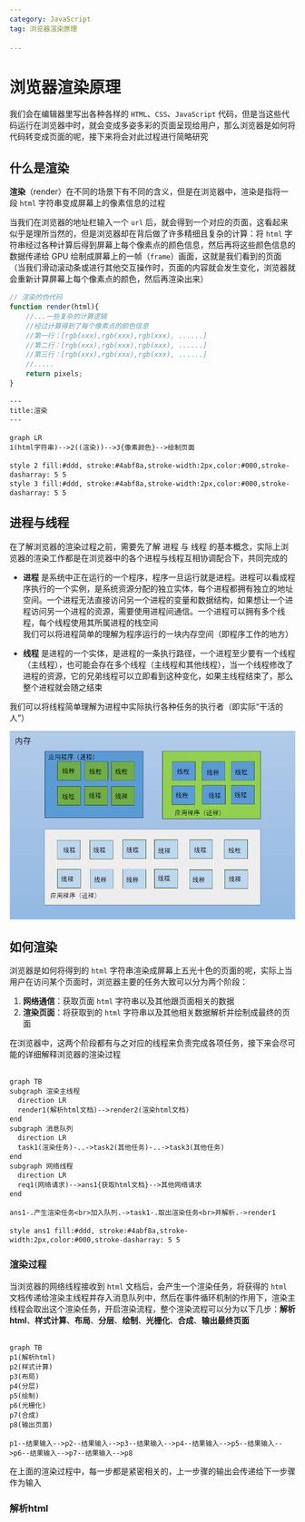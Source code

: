 ```yaml
---
category: JavaScript
tag: 浏览器渲染原理

---
```



# 浏览器渲染原理

我们会在编辑器里写出各种各样的 `HTML`、`CSS`、`JavaScript` 代码，但是当这些代码运行在浏览器中时，就会变成多姿多彩的页面呈现给用户，那么浏览器是如何将代码转变成页面的呢，接下来将会对此过程进行简略研究

## 什么是渲染
**渲染**（render）在不同的场景下有不同的含义，但是在浏览器中，渲染是指将一段 `html` 字符串变成屏幕上的像素信息的过程

当我们在浏览器的地址栏输入一个 `url` 后，就会得到一个对应的页面，这看起来似乎是理所当然的，但是浏览器却在背后做了许多精细且复杂的计算：将 `html` 字符串经过各种计算后得到屏幕上每个像素点的颜色信息，然后再将这些颜色信息的数据传递给 GPU 绘制成屏幕上的一帧（`frame`）画面，这就是我们看到的页面（当我们滑动滚动条或进行其他交互操作时，页面的内容就会发生变化，浏览器就会重新计算屏幕上每个像素点的颜色，然后再渲染出来）

```js
// 渲染的伪代码
function render(html){ 
    //...一些复杂的计算逻辑
    //经过计算得到了每个像素点的颜色信息
    //第一行：[rgb(xxx),rgb(xxx),rgb(xxx), ......]
    //第二行：[rgb(xxx),rgb(xxx),rgb(xxx), ......]
    //第三行：[rgb(xxx),rgb(xxx),rgb(xxx), ......]
    //.....
    return pixels;
}
```
```mermaid
---
title:渲染
---

graph LR
1(html字符串)-->2((渲染))-->3{像素颜色}-->绘制页面

style 2 fill:#ddd, stroke:#4abf8a,stroke-width:2px,color:#000,stroke-dasharray: 5 5
style 3 fill:#ddd, stroke:#4abf8a,stroke-width:2px,color:#000,stroke-dasharray: 5 5
```


## 进程与线程
在了解浏览器的渲染过程之前，需要先了解 进程 与 线程 的基本概念，实际上浏览器的渲染工作都是在浏览器中的各个进程与线程互相协调配合下，共同完成的

* **进程** 是系统中正在运行的一个程序，程序一旦运行就是进程。进程可以看成程序执行的一个实例，是系统资源分配的独立实体，每个进程都拥有独立的地址空间。一个进程无法直接访问另一个进程的变量和数据结构，如果想让一个进程访问另一个进程的资源，需要使用进程间通信。一个进程可以拥有多个线程，每个线程使用其所属进程的栈空间    
我们可以将进程简单的理解为程序运行的一块内存空间（即程序工作的地方）

* **线程** 是进程的一个实体，是进程的一条执行路径，一个进程至少要有一个线程（主线程），也可能会存在多个线程（主线程和其他线程），当一个线程修改了进程的资源，它的兄弟线程可以立即看到这种变化，如果主线程结束了，那么整个进程就会随之结束
     
我们可以将线程简单理解为进程中实际执行各种任务的执行者（即实际“干活的人”）     

![process](/assets/image/process.png "进程模型")



## 如何渲染
浏览器是如何将得到的 `html` 字符串渲染成屏幕上五光十色的页面的呢，实际上当用户在访问某个页面时，浏览器主要的任务大致可以分为两个阶段：
1. **网络通信**：获取页面 `html` 字符串以及其他跟页面相关的数据
2. **渲染页面**：将获取到的 `html` 字符串以及其他相关数据解析并绘制成最终的页面  
       
在浏览器中，这两个阶段都有与之对应的线程来负责完成各项任务，接下来会尽可能的详细解释浏览器的渲染过程     

```mermaid

graph TB
subgraph 渲染主线程
  direction LR
  render1(解析html文档)-->render2(渲染html文档)
end
subgraph 消息队列
  direction LR
  task1(渲染任务)-..->task2(其他任务)-..->task3(其他任务)
end
subgraph 网络线程
  direction LR
  req1(网络请求)-->ans1{获取html文档}-->其他网络请求
end

ans1-.产生渲染任务<br>加入队列.->task1-.取出渲染任务<br>并解析.->render1

style ans1 fill:#ddd, stroke:#4abf8a,stroke-width:2px,color:#000,stroke-dasharray: 5 5
```

### 渲染过程
当浏览器的网络线程接收到 `html` 文档后，会产生一个渲染任务，将获得的 `html` 文档传递给渲染主线程并存入消息队列中，然后在事件循环机制的作用下，渲染主线程会取出这个渲染任务，开启渲染流程，整个渲染流程可以分为以下几步：**解析html**、**样式计算**、**布局**、**分层**、**绘制**、**光栅化**、**合成**、**输出最终页面**

```mermaid

graph TB
p1(解析html)
p2(样式计算)
p3(布局)
p4(分层)
p5(绘制)
p6(光栅化)
p7(合成)
p8(输出页面)

p1--结果输入-->p2--结果输入-->p3--结果输入-->p4--结果输入-->p5--结果输入-->p6--结果输入-->p7--结果输入-->p8
```

在上面的渲染过程中，每一步都是紧密相关的，上一步骤的输出会传递给下一步骤作为输入

### 解析html
